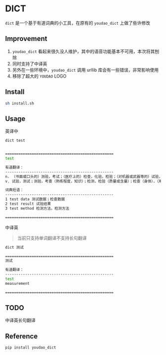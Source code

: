 # DICT

`dict` 是一个基于有道词典的小工具，在原有的 `youdao_dict` 上做了些许修改  

## Improvement

1. `youdao_dict` 看起来很久没人维护，其中的语音功能基本不可用，本次将其刨除  
2. 同时支持了中译英
3. 另外在一些环境中，`youdao_dict` 调用 urllib 库会有一些错误，非常影响使用  
4. 移除了超大的 `YOUDAO` LOGO

## Install

``` bash
sh install.sh
```

## Usage

英译中

``` bash
dict test


=================================================
test

有道翻译：
-------------------------------------------------
n. （书面或口头的）测验，考试；（医疗上的）检查，化验，检验；（对机器或武器等的）试验，检验；（对水、土壤、空气等的）检测，检验；（衡量能力或技能等的）测试，考验；医疗检查设备；化验结果；（常指板球、橄榄球的）国际锦标赛（Test）；准则，标准；（冶）烤钵，灰皿；（一些无脊椎动物和原生动物的）甲壳
v. 试验，测试；测验，考查（熟练程度，知识）；检测，检验（质量或含量）；检查（身体），（用试剂）化验；考验；尝，（触）试

词典短语：
-------------------------------------------------
1 test data 测试数据；检查数据
2 test result 试验结果
3 test method 检测方法，检测方法

=================================================
```

中译英

> 当前只支持单词翻译不支持长句翻译

``` bash
dict 测试

=================================================
测试

有道翻译：
-------------------------------------------------
test
measurement

=================================================
```

## TODO

中译英长句翻译

 
## Reference

``` bash
pip install youdao_dict
```
